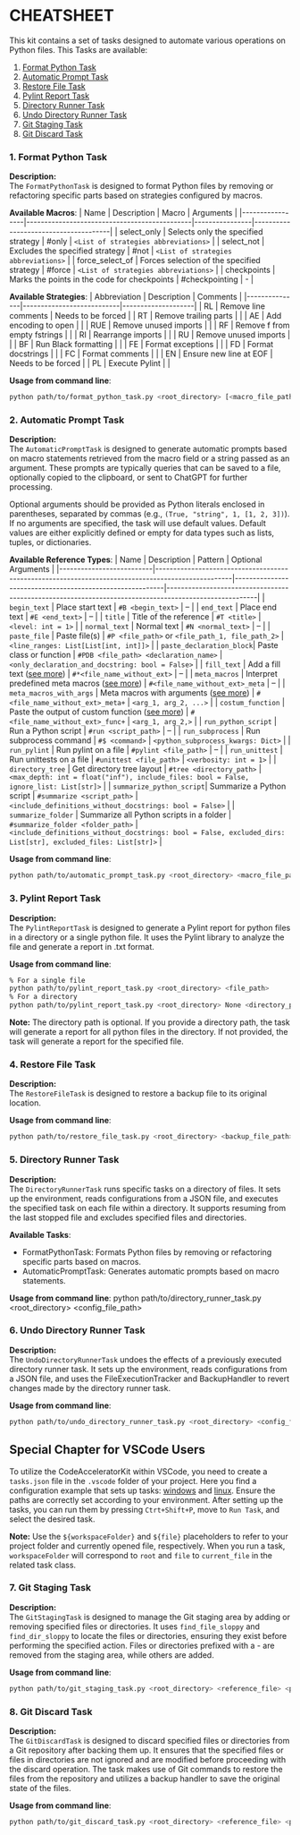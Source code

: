 # CHEATSHEET

This kit contains a set of tasks designed to automate various operations on Python files. This Tasks are available:

1. [Format Python Task](#1-format-python-task)
1. [Automatic Prompt Task](#2-automatic-prompt-task)
1. [Restore File Task](#4-restore-file-task)
1. [Pylint Report Task](#3-pylint-report-task)
1. [Directory Runner Task](#5-directory-runner-task)
1. [Undo Directory Runner Task](#6-uno-directory-runner-task)
1. [Git Staging Task](#7-git-staging-task)
1. [Git Discard Task](#8-git-discard-task)



### 1. Format Python Task

**Description:**            
The `FormatPythonTask` is designed to format Python files by removing or refactoring specific parts based on strategies configured by macros.

**Available Macros**:
| Name            | Description                                  | Macro          | Arguments                            |
|-----------------|----------------------------------------------|----------------|--------------------------------------|
| select_only     | Selects only the specified strategy          | #only          | `<List of strategies abbreviations>` |
| select_not      | Excludes the specified strategy              | #not           | `<List of strategies abbreviations>` |
| force_select_of | Forces selection of the specified strategy   | #force         | `<List of strategies abbreviations>` |
| checkpoints     | Marks the points in the code for checkpoints | #checkpointing | -                                    |

**Available Strategies**:
| Abbreviation  | Description               | Comments           |
|---------------|---------------------------|--------------------|
| RL            | Remove line comments      | Needs to be forced |
| RT            | Remove trailing parts     |                    |
| AE            | Add encoding to open      |                    |
| RUE           | Remove unused imports     |                    |
| RF            | Remove f from empty fstrings |                 |
| RI            | Rearrange imports         |                    |
| RU            | Remove unused imports     |                    |
| BF            | Run Black formatting      |                    |
| FE            | Format exceptions         |                    |
| FD            | Format docstrings         |                    |
| FC            | Format comments           |                    |
| EN            | Ensure new line at EOF    | Needs to be forced |
| PL            | Execute Pylint            |                    |

**Usage from command line**:
```sh
python path/to/format_python_task.py <root_directory> [<macro_file_path> | --help | -h | --cancel | -c]
```

### 2. Automatic Prompt Task

**Description:**            
The `AutomaticPromptTask` is designed to generate automatic prompts based on macro statements retrieved from the macro field or a string passed as an argument. These prompts are typically queries that can be saved to a file, optionally copied to the clipboard, or sent to ChatGPT for further processing. 

Optional arguments should be provided as Python literals enclosed in parentheses, separated by commas (e.g., `(True, "string", 1, [1, 2, 3])`). If no arguments are specified, the task will use default values. Default values are either explicitly defined or empty for data types such as lists, tuples, or dictionaries.

**Available Reference Types**:
| Name                     | Description                                                                                       | Pattern                                                 | Optional Arguments                                                                                  |
|--------------------------|---------------------------------------------------------------------------------------------------|----------------------------------------------------------|-------------------------------------------------------------------------------------------------------|
| `begin_text`             | Place start text                                                                                  | `#B <begin_text>`                                        | –                                                                                                     |
| `end_text`               | Place end text                                                                                    | `#E <end_text>`                                          | –                                                                                                     |
| `title`                  | Title of the reference                                                                            | `#T <title>`                                             | `<level: int = 1>`                                                                                    |
| `normal_text`            | Normal text                                                                                       | `#N <normal_text>`                                       | –                                                                                                     |
| `paste_file`             | Paste file(s)                                                                                     | `#P <file_path>` or `<file_path_1, file_path_2>`         | `<line_ranges: List[List[int, int]]>`                                                                 |
| `paste_declaration_block`| Paste class or function                                                                           | `#PDB <file_path> <declaration_name>`                    | `<only_declaration_and_docstring: bool = False>`                                                      |
| `fill_text`              | Add a fill text ([see more](./costumizations/fill_texts/fill_text_template/template_4.txt))       | `#*<file_name_without_ext>`                              | –                                                                                                     |
| `meta_macros`            | Interpret predefined meta macros ([see more](./costumizations/meta_macros/template_1.py))         | `#<file_name_without_ext>_meta`                          | –                                                                                                     |
| `meta_macros_with_args`  | Meta macros with arguments ([see more](./costumizations/meta_macros_with_args/template_2.py))     | `#<file_name_without_ext>_meta+`                         | `<arg_1, arg_2, ...>`                                                                                 |
| `costum_function`        | Paste the output of custom function ([see more](./costumizations/functions/costum_function_template/template_3.py)) | `#<file_name_without_ext>_func+`       | `<arg_1, arg_2,>`                                                                                     |
| `run_python_script`      | Run a Python script                                                                               | `#run <script_path>`                                     | –                                                                                                     |
| `run_subprocess`         | Run subprocess command                                                                            | `#$ <command>`                                           | `<python_subprocess_kwargs: Dict>`                                                                    |
| `run_pylint`             | Run pylint on a file                                                                              | `#pylint <file_path>`                                    | –                                                                                                     |
| `run_unittest`           | Run unittests on a file                                                                           | `#unittest <file_path>`                                  | `<verbosity: int = 1>`                                                                                |
| `directory_tree`         | Get directory tree layout                                                                         | `#tree <directory_path>`                                 | `<max_depth: int = float("inf"), include_files: bool = False, ignore_list: List[str]>`                |
| `summarize_python_script`| Summarize a Python script                                                                         | `#summarize <script_path>`                               | `<include_definitions_without_docstrings: bool = False>`                                              |
| `summarize_folder`       | Summarize all Python scripts in a folder                                                          | `#summarize_folder <folder_path>`                        | `<include_definitions_without_docstrings: bool = False, excluded_dirs: List[str], excluded_files: List[str]>` |

**Usage from command line**:  
```sh
python path/to/automatic_prompt_task.py <root_directory> <macro_file_path>
```
### 3. Pylint Report Task
**Description:**  
The `PylintReportTask` is designed to generate a Pylint report for python files in a directory or a single python file. It uses the Pylint library to analyze the file and generate a report in .txt format.

**Usage from command line**:  
```sh
% For a single file
python path/to/pylint_report_task.py <root_directory> <file_path>
% For a directory
python path/to/pylint_report_task.py <root_directory> None <directory_path>
``` 

**Note:**
The directory path is optional. If you provide a directory path, the task will generate a report for all python files in the directory. If not provided, the task will generate a report for the specified file.


### 4. Restore File Task

**Description:**            
The `RestoreFileTask` is designed to restore a backup file to its original location.

**Usage from command line**:  
```sh
python path/to/restore_file_task.py <root_directory> <backup_file_path>
```

### 5. Directory Runner Task

**Description:**            
The `DirectoryRunnerTask` runs specific tasks on a directory of files. It sets up the environment, reads configurations from a JSON file, and executes the specified task on each file within a directory. It supports resuming from the last stopped file and excludes specified files and directories.

**Available Tasks**:
- FormatPythonTask: Formats Python files by removing or refactoring specific parts based on macros.
- AutomaticPromptTask: Generates automatic prompts based on macro statements.

**Usage from command line**:
python path/to/directory_runner_task.py <root_directory> <config_file_path>

### 6. Undo Directory Runner Task

**Description:**            
The `UndoDirectoryRunnerTask` undoes the effects of a previously executed directory runner task. It sets up the environment, reads configurations from a JSON file, and uses the FileExecutionTracker and BackupHandler to revert changes made by the directory runner task.

**Usage from command line**:
```sh
python path/to/undo_directory_runner_task.py <root_directory> <config_file_path>
```	


## Special Chapter for VSCode Users

To utilize the CodeAcceleratorKit within VSCode, you need to create a `tasks.json` file in the `.vscode` folder of your project. Here you find a configuration example that sets up tasks: [windows](./tasks/management/support_files/windows/tasks.json) and [linux](./tasks/management/support_files/linux/tasks.json). Ensure the paths are correctly set according to your environment. After setting up the tasks, you can run them by pressing `Ctrt+Shift+P`, move to `Run Task`, and select the desired task.

**Note:**
Use the `${workspaceFolder}` and `${file}` placeholders to refer to your project folder and currently opened file, respectively. When you run a task, `workspaceFolder` will correspond to `root` and `file` to `current_file` in the related task class.

### 7. Git Staging Task

**Description:**  
The `GitStagingTask` is designed to manage the Git staging area by adding or removing specified files or directories. It uses `find_file_sloppy` and `find_dir_sloppy` to locate the files or directories, ensuring they exist before performing the specified action. Files or directories prefixed with a - are removed from the staging area, while others are added.

**Usage from command line**:  
```sh
python path/to/git_staging_task.py <root_directory> <reference_file> <paths_to_manage>
```

### 8. Git Discard Task

**Description:**  
The `GitDiscardTask` is designed to discard specified files or directories from a Git repository after backing them up. It ensures that the specified files or files in directories are not ignored and are modified before proceeding with the discard operation. The task makes use of Git commands to restore the files from the repository and utilizes a backup handler to save the original state of the files.

**Usage from command line**:  
```sh
python path/to/git_discard_task.py <root_directory> <reference_file> <paths_to_discard>
```
